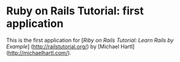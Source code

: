 # Ruby on Rails Tutorial: first application

This is the first application for
[*Riby on Rails Tutorial: Learn Rails by Example*] (http://railstutorial.org/)
by [Michael Hartl] (http://michaelhartl.com/).
